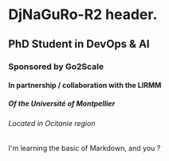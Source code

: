 # DjNaGuRo-R2 header.
## PhD Student in DevOps & AI
### Sponsored by **Go2Scale**
#### In partnership / collaboration with the LIRMM
##### Of the Université of Montpellier
###### Located in Ocitanie region
I'm learning the basic of Markdown, and you ?
